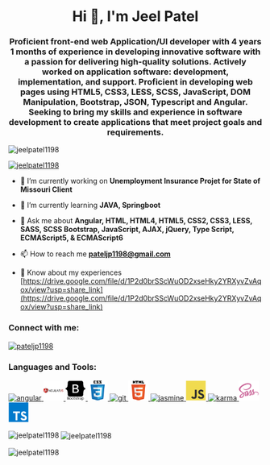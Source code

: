 <h1 align="center">Hi 👋, I'm Jeel Patel</h1>
<h3 align="center">Proficient front-end web Application/UI developer with 4 years 1 months of experience in developing innovative software with a passion for delivering high-quality solutions. Actively worked on application software: development, implementation, and support. Proficient in developing web pages using HTML5, CSS3, LESS, SCSS, JavaScript, DOM Manipulation, Bootstrap, JSON, Typescript and Angular. Seeking to bring my skills and experience in software development to create applications that meet project goals and requirements.</h3>

<p align="left"> <img src="https://komarev.com/ghpvc/?username=jeelpatel1198&label=Profile%20views&color=0e75b6&style=flat" alt="jeelpatel1198" /> </p>

<p align="left"> <a href="https://github.com/ryo-ma/github-profile-trophy"><img src="https://github-profile-trophy.vercel.app/?username=jeelpatel1198" alt="jeelpatel1198" /></a> </p>

- 🔭 I’m currently working on **Unemployment Insurance Projet for State of Missouri Client**

- 🌱 I’m currently learning **JAVA, Springboot**

- 💬 Ask me about **Angular, HTML, HTML4, HTML5, CSS2, CSS3, LESS, SASS, SCSS Bootstrap, JavaScript, AJAX, jQuery, Type Script, ECMAScript5, & ECMAScript6**

- 📫 How to reach me **pateljp1198@gmail.com**

- 📄 Know about my experiences [https://drive.google.com/file/d/1P2d0brSScWuOD2xseHky2YRXyvZvAqox/view?usp=share_link](https://drive.google.com/file/d/1P2d0brSScWuOD2xseHky2YRXyvZvAqox/view?usp=share_link)

<h3 align="left">Connect with me:</h3>
<p align="left">
<a href="https://linkedin.com/in/pateljp1198" target="blank"><img align="center" src="https://raw.githubusercontent.com/rahuldkjain/github-profile-readme-generator/master/src/images/icons/Social/linked-in-alt.svg" alt="pateljp1198" height="30" width="40" /></a>
</p>

<h3 align="left">Languages and Tools:</h3>
<p align="left"> <a href="https://angular.io" target="_blank" rel="noreferrer"> <img src="https://angular.io/assets/images/logos/angular/angular.svg" alt="angular" width="40" height="40"/> </a> <a href="https://angular.io" target="_blank" rel="noreferrer"> <img src="https://raw.githubusercontent.com/devicons/devicon/master/icons/angularjs/angularjs-original-wordmark.svg" alt="angularjs" width="40" height="40"/> </a> <a href="https://getbootstrap.com" target="_blank" rel="noreferrer"> <img src="https://raw.githubusercontent.com/devicons/devicon/master/icons/bootstrap/bootstrap-plain-wordmark.svg" alt="bootstrap" width="40" height="40"/> </a> <a href="https://www.w3schools.com/css/" target="_blank" rel="noreferrer"> <img src="https://raw.githubusercontent.com/devicons/devicon/master/icons/css3/css3-original-wordmark.svg" alt="css3" width="40" height="40"/> </a> <a href="https://git-scm.com/" target="_blank" rel="noreferrer"> <img src="https://www.vectorlogo.zone/logos/git-scm/git-scm-icon.svg" alt="git" width="40" height="40"/> </a> <a href="https://www.w3.org/html/" target="_blank" rel="noreferrer"> <img src="https://raw.githubusercontent.com/devicons/devicon/master/icons/html5/html5-original-wordmark.svg" alt="html5" width="40" height="40"/> </a> <a href="https://jasmine.github.io/" target="_blank" rel="noreferrer"> <img src="https://www.vectorlogo.zone/logos/jasmine/jasmine-icon.svg" alt="jasmine" width="40" height="40"/> </a> <a href="https://developer.mozilla.org/en-US/docs/Web/JavaScript" target="_blank" rel="noreferrer"> <img src="https://raw.githubusercontent.com/devicons/devicon/master/icons/javascript/javascript-original.svg" alt="javascript" width="40" height="40"/> </a> <a href="https://karma-runner.github.io/latest/index.html" target="_blank" rel="noreferrer"> <img src="https://raw.githubusercontent.com/detain/svg-logos/780f25886640cef088af994181646db2f6b1a3f8/svg/karma.svg" alt="karma" width="40" height="40"/> </a> <a href="https://sass-lang.com" target="_blank" rel="noreferrer"> <img src="https://raw.githubusercontent.com/devicons/devicon/master/icons/sass/sass-original.svg" alt="sass" width="40" height="40"/> </a> <a href="https://www.typescriptlang.org/" target="_blank" rel="noreferrer"> <img src="https://raw.githubusercontent.com/devicons/devicon/master/icons/typescript/typescript-original.svg" alt="typescript" width="40" height="40"/> </a> </p>

<p><img align="left" src="https://github-readme-stats.vercel.app/api/top-langs?username=jeelpatel1198&show_icons=true&locale=en&layout=compact" alt="jeelpatel1198" /></p>

<p>&nbsp;<img align="center" src="https://github-readme-stats.vercel.app/api?username=jeelpatel1198&show_icons=true&locale=en" alt="jeelpatel1198" /></p>

<p><img align="center" src="https://github-readme-streak-stats.herokuapp.com/?user=jeelpatel1198&" alt="jeelpatel1198" /></p>

